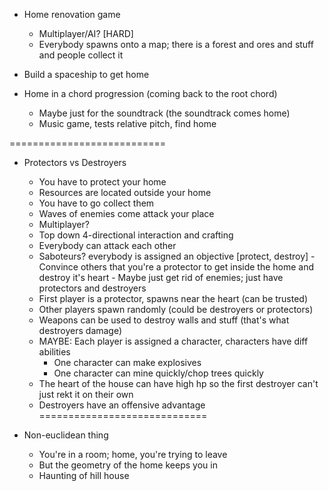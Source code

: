 - Home renovation game
    - Multiplayer/AI? [HARD]
    - Everybody spawns onto a map; there is a forest and ores and stuff and people collect it

- Build a spaceship to get home

- Home in a chord progression (coming back to the root chord)
    - Maybe just for the soundtrack (the soundtrack comes home)
    - Music game, tests relative pitch, find home

===========================
- Protectors vs Destroyers
    - You have to protect your home
    - Resources are located outside your home
    - You have to go collect them
    - Waves of enemies come attack your place
    - Multiplayer?
    - Top down 4-directional interaction and crafting
    - Everybody can attack each other
    - Saboteurs? everybody is assigned an objective [protect, destroy]
            - Convince others that you're a protector to get inside the home and destroy it's heart
            - Maybe just get rid of enemies; just have protectors and destroyers
    - First player is a protector, spawns near the heart (can be trusted)
    - Other players spawn randomly (could be destroyers or protectors)
    - Weapons can be used to destroy walls and stuff (that's what destroyers damage)
    - MAYBE: Each player is assigned a character, characters have diff abilities
        - One character can make explosives
        - One character can mine quickly/chop trees quickly
    - The heart of the house can have high hp so the first destroyer can't just rekt it on their own
    - Destroyers have an offensive advantage
=============================

- Non-euclidean thing
    - You're in a room; home, you're trying to leave
    - But the geometry of the home keeps you in
    - Haunting of hill house
